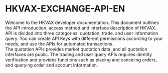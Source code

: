 # HKVAX-EXCHANGE-API-EN

Welcome to the HKVAX developer documentation. This document outlines the API introduction, access method and interface description of HKVAX.<br/>
API is divided into three categories: quotation, trade, and user information query. You can create API Keys with different permissions according to your needs, and use the APIs for automated transactions.<br/>
The quotation APIs provides market quotation data, and all quotation interfaces are public. The trading and user query APIs requires identity verification and provides functions such as placing and canceling orders, and querying order and account information.
